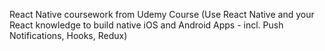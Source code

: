 React Native coursework from Udemy Course (Use React Native and your React knowledge to build native iOS and Android Apps - incl. Push Notifications, Hooks, Redux)
